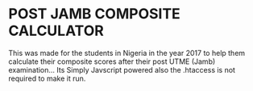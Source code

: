 # POST JAMB COMPOSITE CALCULATOR



This was made for the students in Nigeria in the year 2017 to help them calculate their composite scores after their post UTME (Jamb) examination... Its Simply Javscript powered also the .htaccess is not required to make it run.
